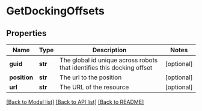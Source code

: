 # GetDockingOffsets

## Properties
Name | Type | Description | Notes
------------ | ------------- | ------------- | -------------
**guid** | **str** | The global id unique across robots that identifies this docking offset | [optional] 
**position** | **str** | The url to the position | [optional] 
**url** | **str** | The URL of the resource | [optional] 

[[Back to Model list]](../README.md#documentation-for-models) [[Back to API list]](../README.md#documentation-for-api-endpoints) [[Back to README]](../README.md)

